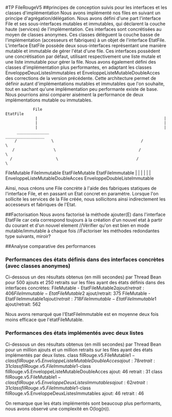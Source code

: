 #TP FileRougeV5
##principes de conception suivis pour les interfaces et les classes d'implémentation
Nous avons implémenté nos files en suivant un principe d'agrégation/délégation.
Nous avons défini d'une part l'interface File et ses sous-interfaces mutables et immutables, qui déclarent la couche haute (services) de l'implémentation.
Ces interfaces sont concrétisées au moyen de classes anonymes. Ces classes délèguent la couche basse de l'implémentation (accesseurs et fabriques) à un objet de l'interface EtatFile.
L'interface EtatFile possède deux sous-interfaces représentant une manière mutable et immutable de gérer l'état d'une file.
Ces interfaces possèdent une concrétisation par défaut, utilisant respectivement une liste mutale et une liste immutable pour gérer la file.
Nous avons également défini des classes d'implémentation plus performantes, en adaptant les classes EnveloppeDeuxListesImmutables et EnveloppeListeMutableDoubleAcces des corrections de la version précédente.
Cette architecture permet de définir autant d'implémentations mutables et immutables que l'on souhaite, tout en sachant qu'une implémentation peu performante existe de base.
Nous pourrions ainsi comparer aisément la performance de deux implémentations mutable ou immutables. 


                File                                                  EtatFile
                 |                                                       |
                 |                                                       |
                 |                                                       |
         ______________                                         _________________
        /               \                                      /                 \
       /                 \                                    /                   \
      /                   \                                  /                     \
 FileMutable            FileImmutable                 EtatFileMutable          EtatFileImmutable
                                                            |                           |
                                                            |                           |
                                                            |                           |
                                             EnveloppeListeMutableDoubleAcces      EnveloppeDoubleListeImmutable

Ainsi, nous créons une File concrète à l'aide des fabriques statiques de l'interface File, et en passant un Etat concret en paramètre.
Lorsque l'on sollicite les services de la File créée, nous sollicitons ainsi indirectement les accesseurs et fabriques de l'Etat.

##Factorisation
Nous avons factorisé la méthode ajouter(E) dans l'interface EtatFile car cela correspond toujours à la création d'un nouvel etat à partir du courant et d'un nouvel element
//Vérifier qu'on est bien en mode mutable/immutable à chaque fois
//Factoriser les méthodes redondantes type suivants, miroir?

##Analyse comparative des performances
### Performances des états définis dans des interfaces concrètes (avec classes anonymes)
Ci-dessous un des résultats obtenus (en milli secondes) par Thread Bean pour 500 ajouts et 250 retraits sur les files ayant des états définis dans des interfaces concrètes:
FileMutable - EtatFileMutable$2  ajout/retrait: 406
FileImmutable - EtatFileMutable$2  ajout/retrait: 375
FileMutable - EtatFileImmutable$1  ajout/retrait: 718
FileImmutable - EtatFileImmutable$1  ajout/retrait: 562

Nous avons remarqué que l'EtatFileImmutable est en moyenne deux fois moins efficace que l'étatFileMutable.

### Performances des états implémentés avec deux listes
Ci-dessous un des  résultats obtenus (en milli secondes) par Thread Bean pour un million ajouts et un million retraits sur les files ayant des états implémentés par deux listes.
class filRouge.v5.FileMutable$1-class filRouge.v5.EnveloppeListeMutableDoubleAcces  ajout: 78	retrait : 31
class filRouge.v5.FileImmutable$1-class filRouge.v5.EnveloppeListeMutableDoubleAcces  ajout: 46	retrait : 31
class filRouge.v5.FileMutable$1-class filRouge.v5.EnveloppeDeuxListesImmutables  ajout: 62	retrait : 31
class filRouge.v5.FileImmutable$1-class filRouge.v5.EnveloppeDeuxListesImmutables  ajout: 46	retrait : 46

On remarque que les états implémentés sont beaucoup plus performants, nous avons observé une complexité en O(log(n)).


